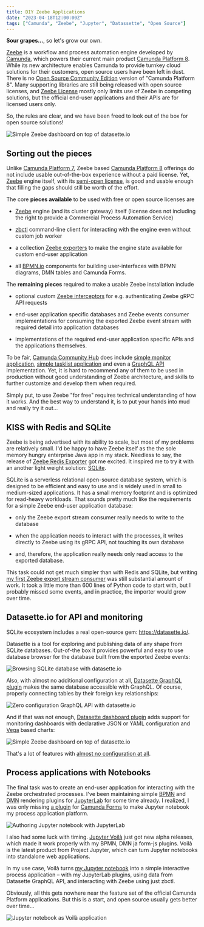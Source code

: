 ```yaml
---
title: DIY Zeebe Applications
date: "2023-04-18T12:00:00Z"
tags: ["Camunda", "Zeebe", "Jupyter", "Datassette", "Open Source"]
---
```


**Sour grapes...**, so let's grow our own.

[Zeebe](https://camunda.com/platform/zeebe/) is a workflow and process automation engine developed by [Camunda](https://camunda.com), which powers their current main product [Camunda Platform 8](https://www.camunda.com/platform/).
While its new architecture enables Camunda to provide turnkey cloud solutions for their customers, open source users have been left in dust.
There is no [Open Source Community Edition](https://camunda.com/download/platform-7/) version of "Camunda Platform 8".
Many supporting libraries are still being released with open source licenses, and [Zeebe License](https://camunda.com/legal/terms/cloud-terms-and-conditions/zeebe-license-overview-and-faq/) mostly only limits use of Zeebe in competing solutions, but the official end-user applications and their APIs are for licensed users only.

So, the rules are clear, and we have been freed to look out of the box for open source solutions!

![Simple Zeebe dashboard on top of datasette.io](./datasette-dashboard.png)


## Sorting out the pieces

Unlike [Camunda Platform 7](https://camunda.com/download/platform-7/), Zeebe based [Camunda Platform 8](https://www.camunda.com/platform/) offerings do not include usable out-of-the-box experience without a paid license. Yet, [Zeebe](https://camunda.com/platform/zeebe/) engine itself, with its [semi-open license](https://camunda.com/legal/terms/cloud-terms-and-conditions/zeebe-license-overview-and-faq/), is good and usable enough that filling the gaps should still be worth of the effort.

The core **pieces available** to be used with free or open source licenses are

* [Zeebe](https://github.com/camunda/zeebe) engine (and its cluster gateway) itself (license does not including the right to provide a Commercial Process Automation Service)

* [zbctl](https://github.com/camunda/zeebe/blob/main/clients/go) command-line client for interacting with the engine even without custom job worker

* a collection [Zeebe exporters](https://github.com/orgs/camunda-community-hub/repositories?q=exporter) to make the engine state available for custom end-user application

* all [BPMN.io](https://github.com/bpmn-io) components for building user-interfaces with BPMN diagrams, DMN tables and Camunda Forms.

The **remaining pieces** required to make a usable Zeebe installation include

* optional custom [Zeebe interceptors](https://docs.camunda.io/docs/self-managed/zeebe-deployment/interceptors/) for e.g. authenticating Zeebe gRPC API requests

* end-user application specific databases and Zeebe events consumer implementations for consuming the exported Zeebe event stream with required detail into application databases

* implementations of the required end-user application specific APIs and the applications themselves.

To be fair, [Camunda Community Hub](https://github.com/camunda-community-hub) does include [simple monitor application](https://github.com/camunda-community-hub/zeebe-simple-monitor), [simple tasklist application](https://github.com/camunda-community-hub/zeebe-simple-tasklist) and even a [GraphQL API](https://github.com/camunda-community-hub/zeeqs) implementation.
Yet, it is hard to recommend any of them to be used in production without good understanding of Zeebe architecture, and skills to further customize and develop them when required.

Simply put, to use Zeebe "for free" requires technical understanding of how it works. And the best way to understand it, is to put your hands into mud and really try it out...


## KISS with Redis and SQLite

Zeebe is being advertised with its ability to scale, but most of my problems are relatively small. I'd be happy to have Zeebe itself as the the sole memory hungry enterprise Java app in my stack.
Needless to say, the release of [Zeebe Redis Exporter](https://github.com/camunda-community-hub/zeebe-redis-exporter) got me excited. It inspired me to try it with an another light weight solution: [SQLite](https://sqlite.org/).

SQLite is a serverless relational open-source database system, which is designed to be efficient and easy to use and is widely used in small to medium-sized applications.
It has a small memory footprint and is optimized for read-heavy workloads.
That sounds pretty much like the requirements for a simple Zeebe end-user application database:

* only the Zeebe export stream consumer really needs to write to the database

* when the application needs to interact with the processes, it writes directly to Zeebe using its gRPC API, not touching its own database

* and, therefore, the application really needs only read access to the exported database.

This task could not get much simpler than with Redis and SQLite, but writing [my first Zeebe export stream consumer](https://github.com/datakurre/cmnd-lite/blob/main/importer.py) was still substantial amount of work.
It took a little more than 600 lines of Python code to start with, but I probably missed some events, and in practice, the importer would grow over time.


## Datasette.io for API and monitoring

SQLite ecosystem includes a real open-source gem: https://datasette.io/.

Datasette is a tool for exploring and publishing data of any shape from SQLite databases. Out-of-the box it provides powerful and easy to use database browser for the database built from the exported Zeebe events:

![Browsing SQLite database with datasette.io](./datasette-browser.png)

Also, with almost no additional configuration at all, [Datasette GraphQL plugin](https://datasette.io/plugins/datasette-graphql) makes the same database accessible with GraphQL. Of course, properly connecting tables by their foreign key relationships:

![Zero configuration GraphQL API with datasette.io](./datasette-graphql.png)

And if that was not enough, [Datasette dashboard plugin](https://datasette.io/plugins/datasette-dashboards) adds support for monitoring dashboards with declarative JSON or YAML configuration and [Vega](https://vega.github.io/vega/) based charts:

![Simple Zeebe dashboard on top of datasette.io](./datasette-dashboard.png)

That's a lot of features with [almost no configuration at all](https://github.com/datakurre/cmnd-lite/blob/main/metadata.yaml).


## Process applications with Notebooks

The final task was to create an end-user application for interacting with the Zeebe orchestrated processes.
I've been maintaining simple [BPMN](https://pypi.org/project/jupyterlab-bpmn/) and [DMN](https://pypi.org/project/jupyterlab-dmn/) rendering plugins for [JupyterLab](https://jupyter.org/) for some time already.
I realized, I was only missing [a plugin](https://pypi.org/project/jupyterlab-form-js/) for [Camunda Forms](https://bpmn.io/toolkit/form-js/) to make Jupyter notebook my process application platform.

![Authoring Jupyter notebook with JupyterLab](./jupyter-notebook.png)

I also had some luck with timing.
[Jupyter Voilà](https://voila.readthedocs.io/) just got new alpha releases, which made it work properly with my BPMN, DMN ja form-js plugins.
Voilà is the latest product from Project Jupyter, which can turn Jupyter notebooks into standalone web applications.

In my use case, Voilà turns [my Jupyter notebook](https://github.com/datakurre/cmnd-lite/blob/main/Dashboard.ipynb) into a simple interactive process application – with my JupyterLab plugins, using data from Datasette GraphQL API, and interacting with Zeebe using just zbctl.

Obviously, all this gets nowhere near the feature set of the official Camunda Platform applications. But this is a start, and open source usually gets better over time...

![Jupyter notebook as Voilà application](./voila-application.png)

